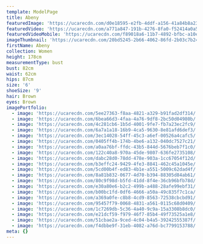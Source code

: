 ```yaml
---
template: ModelPage
title: Abeny
featuredImage: 'https://ucarecdn.com/d0e18595-e2fb-4ddf-a156-41a84b8a23e8/'
featuredVideo: 'https://ucarecdn.com/a771a847-191b-4276-8fa0-f52414a0a5a3/'
featuredVideoMobile: 'https://ucarecdn.com/f89018a6-11b7-4892-bfbc-a10ebba82fe9/'
imageThumbnail: 'https://ucarecdn.com/20bd5245-2b66-4062-86fd-2b03c7b24c09/'
firstName: Abeny
collection: Women
height: 178cm
measurementType: bust
bust: 82cm
waist: 62cm
hips: 87cm
size: '6'
shoeSize: '9'
hair: Brown
eyes: Brown
imagePortfolio:
  - image: 'https://ucarecdn.com/5ee27363-f8aa-4821-a329-b91fad2df314/'
  - image: 'https://ucarecdn.com/6bea66d3-4faa-4a76-9df8-2bc50d04980b/'
  - image: 'https://ucarecdn.com/4c281cb6-1b5d-4001-9fe7-fb7a23ec2fc9/'
  - image: 'https://ucarecdn.com/6a7a1a18-16b9-4ca5-9630-8e81afd6def3/'
  - image: 'https://ucarecdn.com/3ec14028-54ff-45c3-a6ef-00526a4cafc5/'
  - image: 'https://ucarecdn.com/0405ff4b-174b-4be6-a132-040dc7527c21/'
  - image: 'https://ucarecdn.com/a0aa76bf-ffdc-43b5-844d-5676beb7f1c0/'
  - image: 'https://ucarecdn.com/122c40a8-970a-45de-9807-636fe2735108/'
  - image: 'https://ucarecdn.com/dabc28d0-78dd-478e-903a-1cc67054f12d/'
  - image: 'https://ucarecdn.com/b3effc24-9429-4fe3-8841-462c45a1045e/'
  - image: 'https://ucarecdn.com/5cd00b4f-ed83-4b1e-a551-5009c62dad4f/'
  - image: 'https://ucarecdn.com/8a81b832-0677-4d70-b394-88305d84ab61/'
  - image: 'https://ucarecdn.com/80c9f98d-b5fd-41dd-8f4e-36cb96bfb78d/'
  - image: 'https://ucarecdn.com/e30a80e6-b2c2-499b-a488-28afe99ebf31/'
  - image: 'https://ucarecdn.com/b00bc1fd-0df6-4666-a50a-49c835f7c1ca/'
  - image: 'https://ucarecdn.com/a369a0fe-c8b8-4cd9-8563-72538cbcbd91/'
  - image: 'https://ucarecdn.com/95457f79-0068-4831-a561-0115c68d0409/'
  - image: 'https://ucarecdn.com/1c7269db-5c36-4a40-9c9a-15a3308b8dc0/'
  - image: 'https://ucarecdn.com/e21dcf59-f979-46f7-85b4-49f73525a1e8/'
  - image: 'https://ucarecdn.com/51cbae2a-9ced-4c04-b4a5-39242555387f/'
  - image: 'https://ucarecdn.com/f4dbbe9f-31eb-4082-a76d-bc7799153788/'
meta: {}
---
```



